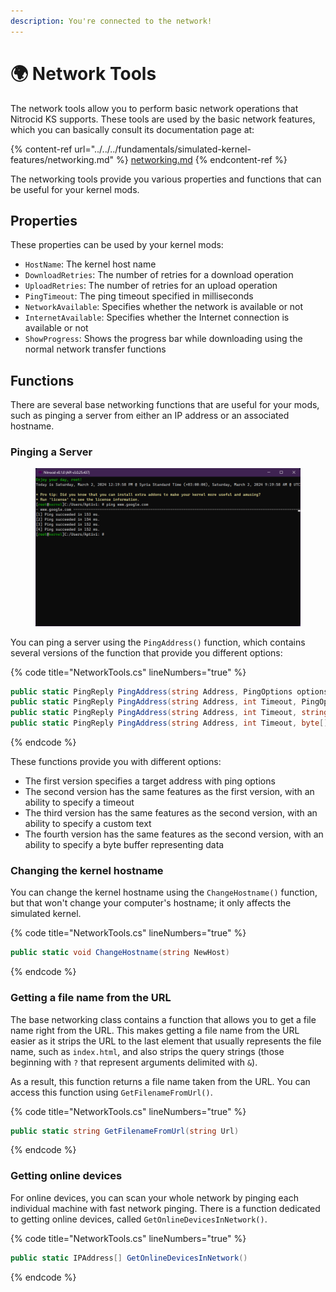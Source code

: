 ```yaml
---
description: You're connected to the network!
---
```


# 🌍 Network Tools

The network tools allow you to perform basic network operations that Nitrocid KS supports. These tools are used by the basic network features, which you can basically consult its documentation page at:

{% content-ref url="../../../fundamentals/simulated-kernel-features/networking.md" %}
[networking.md](../../../fundamentals/simulated-kernel-features/networking.md)
{% endcontent-ref %}

The networking tools provide you various properties and functions that can be useful for your kernel mods.

## Properties

These properties can be used by your kernel mods:

* `HostName`: The kernel host name
* `DownloadRetries`: The number of retries for a download operation
* `UploadRetries`: The number of retries for an upload operation
* `PingTimeout`: The ping timeout specified in milliseconds
* `NetworkAvailable`: Specifies whether the network is available or not
* `InternetAvailable`: Specifies whether the Internet connection is available or not
* `ShowProgress`: Shows the progress bar while downloading using the normal network transfer functions

## Functions

There are several base networking functions that are useful for your mods, such as pinging a server from either an IP address or an associated hostname.

### Pinging a Server

<figure><img src="../../../.gitbook/assets/142-inner.png" alt=""><figcaption></figcaption></figure>

You can ping a server using the `PingAddress()` function, which contains several versions of the function that provide you different options:

{% code title="NetworkTools.cs" lineNumbers="true" %}
```csharp
public static PingReply PingAddress(string Address, PingOptions options = null)
public static PingReply PingAddress(string Address, int Timeout, PingOptions options = null)
public static PingReply PingAddress(string Address, int Timeout, string text, PingOptions options = null)
public static PingReply PingAddress(string Address, int Timeout, byte[] Buffer, PingOptions options = null)
```
{% endcode %}

These functions provide you with different options:

* The first version specifies a target address with ping options
* The second version has the same features as the first version, with an ability to specify a timeout
* The third version has the same features as the second version, with an ability to specify a custom text
* The fourth version has the same features as the second version, with an ability to specify a byte buffer representing data

### Changing the kernel hostname

You can change the kernel hostname using the `ChangeHostname()` function, but that won't change your computer's hostname; it only affects the simulated kernel.

{% code title="NetworkTools.cs" lineNumbers="true" %}
```csharp
public static void ChangeHostname(string NewHost)
```
{% endcode %}

### Getting a file name from the URL

The base networking class contains a function that allows you to get a file name right from the URL. This makes getting a file name from the URL easier as it strips the URL to the last element that usually represents the file name, such as `index.html`, and also strips the query strings (those beginning with `?` that represent arguments delimited with `&`).

As a result, this function returns a file name taken from the URL. You can access this function using `GetFilenameFromUrl()`.

{% code title="NetworkTools.cs" lineNumbers="true" %}
```csharp
public static string GetFilenameFromUrl(string Url)
```
{% endcode %}

### Getting online devices

For online devices, you can scan your whole network by pinging each individual machine with fast network pinging. There is a function dedicated to getting online devices, called `GetOnlineDevicesInNetwork()`.

{% code title="NetworkTools.cs" lineNumbers="true" %}
```csharp
public static IPAddress[] GetOnlineDevicesInNetwork()
```
{% endcode %}
